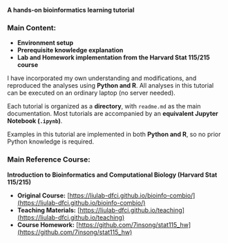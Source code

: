 **A hands-on bioinformatics learning tutorial**

### Main Content:

- **Environment setup**
- **Prerequisite knowledge explanation**
- **Lab and Homework implementation from the Harvard Stat 115/215 course**

I have incorporated my own understanding and modifications, and reproduced the analyses using **Python and R**. All analyses in this tutorial can be executed on an ordinary laptop (no server needed).

Each tutorial is organized as a **directory**, with `readme.md` as the main documentation. Most tutorials are accompanied by an **equivalent Jupyter Notebook (`.ipynb`)**.

Examples in this tutorial are implemented in both **Python and R**, so no prior Python knowledge is required.

### Main Reference Course:

**Introduction to Bioinformatics and Computational Biology (Harvard Stat 115/215)**

- **Original Course:** [https://liulab-dfci.github.io/bioinfo-combio/](https://liulab-dfci.github.io/bioinfo-combio/)
- **Teaching Materials:** [https://liulab-dfci.github.io/teaching](https://liulab-dfci.github.io/teaching)
- **Course Homework:** [https://github.com/7insong/stat115_hw](https://github.com/7insong/stat115_hw)
